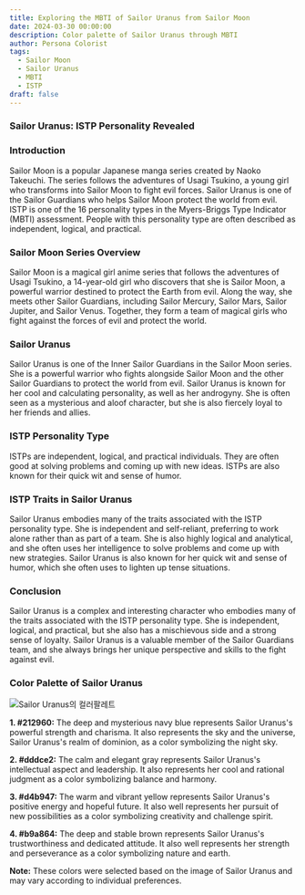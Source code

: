```yaml
---
title: Exploring the MBTI of Sailor Uranus from Sailor Moon
date: 2024-03-30 00:00:00
description: Color palette of Sailor Uranus through MBTI
author: Persona Colorist
tags:
  - Sailor Moon
  - Sailor Uranus
  - MBTI
  - ISTP
draft: false
---
```


### Sailor Uranus: ISTP Personality Revealed

### Introduction

Sailor Moon is a popular Japanese manga series created by Naoko Takeuchi. The series follows the adventures of Usagi Tsukino, a young girl who transforms into Sailor Moon to fight evil forces. Sailor Uranus is one of the Sailor Guardians who helps Sailor Moon protect the world from evil. ISTP is one of the 16 personality types in the Myers-Briggs Type Indicator (MBTI) assessment. People with this personality type are often described as independent, logical, and practical.

### Sailor Moon Series Overview

Sailor Moon is a magical girl anime series that follows the adventures of Usagi Tsukino, a 14-year-old girl who discovers that she is Sailor Moon, a powerful warrior destined to protect the Earth from evil. Along the way, she meets other Sailor Guardians, including Sailor Mercury, Sailor Mars, Sailor Jupiter, and Sailor Venus. Together, they form a team of magical girls who fight against the forces of evil and protect the world.

### Sailor Uranus 

Sailor Uranus is one of the Inner Sailor Guardians in the Sailor Moon series. She is a powerful warrior who fights alongside Sailor Moon and the other Sailor Guardians to protect the world from evil. Sailor Uranus is known for her cool and calculating personality, as well as her androgyny. She is often seen as a mysterious and aloof character, but she is also fiercely loyal to her friends and allies.

### ISTP Personality Type

ISTPs are independent, logical, and practical individuals. They are often good at solving problems and coming up with new ideas. ISTPs are also known for their quick wit and sense of humor.

### ISTP Traits in Sailor Uranus

Sailor Uranus embodies many of the traits associated with the ISTP personality type. She is independent and self-reliant, preferring to work alone rather than as part of a team. She is also highly logical and analytical, and she often uses her intelligence to solve problems and come up with new strategies. Sailor Uranus is also known for her quick wit and sense of humor, which she often uses to lighten up tense situations.

### Conclusion

Sailor Uranus is a complex and interesting character who embodies many of the traits associated with the ISTP personality type. She is independent, logical, and practical, but she also has a mischievous side and a strong sense of loyalty. Sailor Uranus is a valuable member of the Sailor Guardians team, and she always brings her unique perspective and skills to the fight against evil.

### Color Palette of Sailor Uranus

![Sailor Uranus의 컬러팔레트](https://i.imgur.com/dXKSTr8.png#center)

**1. #212960:** The deep and mysterious navy blue represents Sailor Uranus's powerful strength and charisma. It also represents the sky and the universe, Sailor Uranus's realm of dominion, as a color symbolizing the night sky.

**2. #dddce2:** The calm and elegant gray represents Sailor Uranus's intellectual aspect and leadership. It also represents her cool and rational judgment as a color symbolizing balance and harmony.

**3. #d4b947:** The warm and vibrant yellow represents Sailor Uranus's positive energy and hopeful future. It also well represents her pursuit of new possibilities as a color symbolizing creativity and challenge spirit.

**4. #b9a864:** The deep and stable brown represents Sailor Uranus's trustworthiness and dedicated attitude. It also well represents her strength and perseverance as a color symbolizing nature and earth.

**Note:** These colors were selected based on the image of Sailor Uranus and may vary according to individual preferences.

